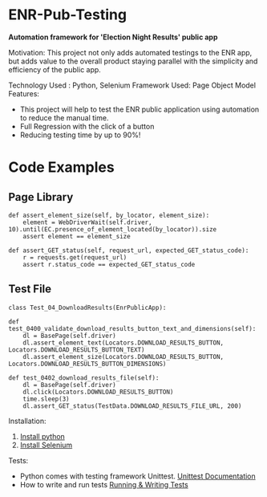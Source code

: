 # ENR-Pub-Testing

**Automation framework for 'Election Night Results' public app**

Motivation: This project not only adds automated testings to the ENR app, but adds value to the overall product staying parallel with the simplicity and efficiency of the public app.

Technology Used : Python, Selenium
Framework Used: Page Object Model
Features: 
- This project will help to test the ENR public application using automation to reduce the manual time.
- Full Regression with the click of a button
- Reducing testing time by up to 90%!


# Code Examples
## Page Library
    def assert_element_size(self, by_locator, element_size):
        element = WebDriverWait(self.driver, 10).until(EC.presence_of_element_located(by_locator)).size
        assert element == element_size

    def assert_GET_status(self, request_url, expected_GET_status_code):
        r = requests.get(request_url)
        assert r.status_code == expected_GET_status_code

## Test File
    class Test_04_DownloadResults(EnrPublicApp):

    def test_0400_validate_download_results_button_text_and_dimensions(self):
        dl = BasePage(self.driver)
        dl.assert_element_text(Locators.DOWNLOAD_RESULTS_BUTTON, Locators.DOWNLOAD_RESULTS_BUTTON_TEXT)
        dl.assert_element_size(Locators.DOWNLOAD_RESULTS_BUTTON, Locators.DOWNLOAD_RESULTS_BUTTON_DIMENSIONS)

    def test_0402_download_results_file(self):
        dl = BasePage(self.driver)
        dl.click(Locators.DOWNLOAD_RESULTS_BUTTON)
        time.sleep(3)
        dl.assert_GET_status(TestData.DOWNLOAD_RESULTS_FILE_URL, 200)

Installation:
1. [Install python](https://docs.python.org/3/using/index.html)
2. [Install Selenium](https://selenium-python.readthedocs.io/installation.html)

Tests:
* Python comes with testing framework Unittest. [Unittest Documentation](https://docs.python.org/3/library/unittest.html)
* How to write and run tests [Running & Writing Tests](https://devguide.python.org/runtests/)
